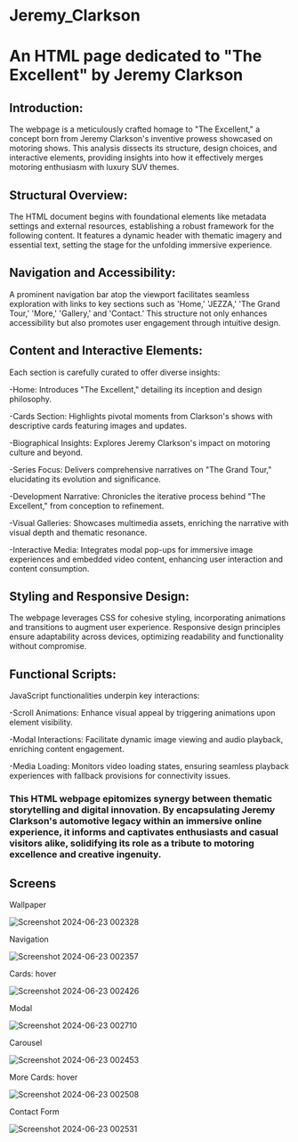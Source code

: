 # Jeremy_Clarkson

# An HTML page dedicated to "The Excellent" by Jeremy Clarkson

## Introduction:
The webpage is a meticulously crafted homage to "The Excellent," a concept born from Jeremy Clarkson's inventive prowess showcased on motoring shows. This analysis dissects its structure, design choices, and interactive elements, providing insights into how it effectively merges motoring enthusiasm with luxury SUV themes.

## Structural Overview:
The HTML document begins with foundational elements like metadata settings and external resources, establishing a robust framework for the following content. It features a dynamic header with thematic imagery and essential text, setting the stage for the unfolding immersive experience.

## Navigation and Accessibility:
A prominent navigation bar atop the viewport facilitates seamless exploration with links to key sections such as 'Home,' 'JEZZA,' 'The Grand Tour,' 'More,' 'Gallery,' and 'Contact.' This structure not only enhances accessibility but also promotes user engagement through intuitive design.

## Content and Interactive Elements:
Each section is carefully curated to offer diverse insights:

-Home: Introduces "The Excellent," detailing its inception and design philosophy.

-Cards Section: Highlights pivotal moments from Clarkson's shows with descriptive cards featuring images and updates.

-Biographical Insights: Explores Jeremy Clarkson's impact on motoring culture and beyond.

-Series Focus: Delivers comprehensive narratives on "The Grand Tour," elucidating its evolution and significance.

-Development Narrative: Chronicles the iterative process behind "The Excellent," from conception to refinement.

-Visual Galleries: Showcases multimedia assets, enriching the narrative with visual depth and thematic resonance.

-Interactive Media: Integrates modal pop-ups for immersive image experiences and embedded video content, enhancing user interaction and content consumption.

## Styling and Responsive Design:
The webpage leverages CSS for cohesive styling, incorporating animations and transitions to augment user experience. Responsive design principles ensure adaptability across devices, optimizing readability and functionality without compromise.

## Functional Scripts:
JavaScript functionalities underpin key interactions:

-Scroll Animations: Enhance visual appeal by triggering animations upon element visibility.

-Modal Interactions: Facilitate dynamic image viewing and audio playback, enriching content engagement.

-Media Loading: Monitors video loading states, ensuring seamless playback experiences with fallback provisions for connectivity issues.

### This HTML webpage epitomizes synergy between thematic storytelling and digital innovation. By encapsulating Jeremy Clarkson's automotive legacy within an immersive online experience, it informs and captivates enthusiasts and casual visitors alike, solidifying its role as a tribute to motoring excellence and creative ingenuity.

## Screens

Wallpaper

![Screenshot 2024-06-23 002328](https://github.com/devindu22/Jeremy_Clarkson/assets/114844896/a8d0b13a-4d01-48d9-a769-f6988bae7232)

Navigation

![Screenshot 2024-06-23 002357](https://github.com/devindu22/Jeremy_Clarkson/assets/114844896/c70e63e8-0810-4a6f-910f-9de093ee9b63)

Cards: hover

![Screenshot 2024-06-23 002426](https://github.com/devindu22/Jeremy_Clarkson/assets/114844896/7598c025-ae86-4d12-897f-1a9a903b7f6f)

Modal

![Screenshot 2024-06-23 002710](https://github.com/devindu22/Jeremy_Clarkson/assets/114844896/4ae30277-bab3-4be9-8ade-25a69cbb0750)

Carousel

![Screenshot 2024-06-23 002453](https://github.com/devindu22/Jeremy_Clarkson/assets/114844896/274be158-d503-40df-b9f6-379d2a8c8502)

More Cards: hover

![Screenshot 2024-06-23 002508](https://github.com/devindu22/Jeremy_Clarkson/assets/114844896/8b9b6312-137d-4c2d-ba97-381236d30237)

Contact Form

![Screenshot 2024-06-23 002531](https://github.com/devindu22/Jeremy_Clarkson/assets/114844896/954c97b3-b15d-4750-811b-0508eefc3a8d)






